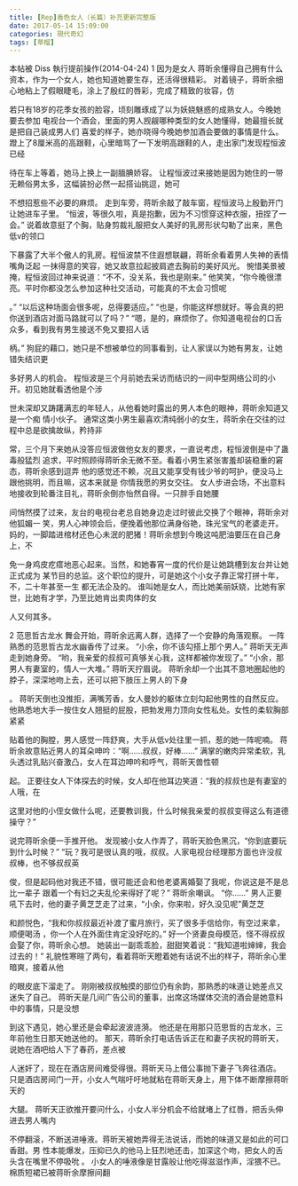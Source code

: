 ```yaml
---
title: [Rep]香色女人（长篇）补充更新完整版
date: 2017-05-14 15:09:00
categories: 現代奇幻
tags: [草榴]
---
```

本帖被 Diss 執行提前操作(2014-04-24)
1 因为是女人
蒋昕余懂得自己拥有什么资本，作为一个女人，她也知道她要生存，还活得很精彩。
对着镜子，蒋昕余细心地粘上了假眼睫毛，涂上了殷红的唇彩，完成了精致的妆容，仿


若只有18岁的花季女孩的脸容，顷刻雕琢成了以为妖娆魅惑的成熟女人。今晚她要去参加
电视台一个酒会，里面的男人觊觎哪种类型的女人她懂得，她最擅长就是把自己装成男人们
喜爱的样子，她亦晓得今晚她参加酒会要做的事情是什么。
蹬上了8厘米高的高跟鞋，心里暗骂了一下发明高跟鞋的人，走出家门发现程恒波已经


待在车上等着，她马上换上一副腼腆娇容。
让程恒波过来接她是因为她住的一带无赖俗男太多，这幅装扮必然一起搭讪挑逗，她可


不想招惹些不必要的麻烦。
走到车旁，蒋昕余敲了敲车窗，程恒波马上殷勤开门让她进车子里。
“恒波，等很久啦，真是抱歉，因为不习惯穿这种衣服，扭捏了一会。”
说着故意挺了个胸，贴身剪裁礼服把女人美好的乳房形状勾勒了出来，黑色低v的领口


下暴露了大半个傲人的乳房。程恒波禁不住遐想联翩，蒋昕余看着男人失神的表情嘴角泛起
一抹得意的笑容，她又故意拉起披肩遮去胸前的美好风光。
惋惜美景被掩，程恒波回过神来说道：“不不，没关系，我也是刚来。”
他笑笑，“你今晚很漂亮。平时你都没怎么参加这种社交活动，可能真的不太会习惯呢


。”
“以后这种场面会很多呢，总得要适应。”
“也是，你能这样想就好。等会真的把你送到酒店对面马路就可以了吗？”
“嗯，是的，麻烦你了。你知道电视台的口舌众多，看到我有男生接送不免又要招人话


柄。”
狗屁的藉口，她只是不想被单位的同事看到，让人家误以为她有男友，让她错失结识更


多好男人的机会。
程恒波是三个月前她去采访而结识的一间中型网络公司的小开。初见她就看透他是个涉


世未深却又踌躇满志的年轻人，从他看她时露出的男人本色的眼神，蒋昕余知道又是一个痴
情小伙子。
通常这类小男生最喜欢清纯弱小的女生，蒋昕余在交往的过程中总是欲擒故纵，矜持非


常，三个月下来她从没答应恒波做他女友的要求，一直说考虑，程恒波倒是中了蛊毒般猛烈
追求，平时照顾得蒋昕余无微不至。看着小男生紧张害羞却装稳重的窘态，蒋昕余感到逗弄
他的感觉还不赖，况且又能享受有钱少爷的呵护，便没马上跟他挑明，而且嘛，这本来就是
你情我愿的男女交往。
女人步进会场，不出意料地接收到轮番注目礼，蒋昕余倒亦怡然自得。一只胖手自她腰


间悄然摸了过来，友台的电视台老总自她身边走过时彼此交换了个眼神，蒋昕余对他狐媚一
笑，男人心神领会后，便挽着他那位满身俗艳，珠光宝气的老婆走开。
妈的，一脚踏进棺材还色心未泯的肥猪！蒋昕余想到今晚这吨肥油要压在自己身上，不


免一身鸡皮疙瘩地恶心起来。当然，和她春宵一度的代价是让她跳槽到友台并让她正式成为
某节目的总监。这个职位的提升，可是她这个小女子靠正常打拼十年，不，二十年甚至一生
都无法企及的。
谁叫她是女人，而比她美丽妖娆，比她有家世，比她有才学，乃至比她肯出卖肉体的女


人又何其多。


2 范思哲古龙水
舞会开始，蒋昕余远离人群，选择了一个安静的角落观察。
一阵熟悉的范思哲古龙水幽香传了过来。
“小余，你不该勾搭上那个男人。”
蒋昕天无声走到她身旁。
“哟，我亲爱的叔叔可真够关心我，这样都被你发现了。”
“小余，那男人有妻室的，情人一大堆。”
蒋昕天拧眉说。
蒋昕余却一个出其不意地圈起他的脖子，深深地吻上去，还可以把下肢压上男人的下身


。
蒋昕天倒也没推拒，满嘴芳香，女人曼妙的躯体立刻勾起他男性的自然反应。
他熟悉地大手一按住女人翘挺的屁股，把勃发用力顶向女性私处。女性的柔软胸部紧紧


贴着他的胸膛，男人感觉一阵舒爽，大手从低v处往里一抓，惹的她一阵呢喃。
蒋昕余故意贴近男人的耳朵呻吟：“啊……叔叔，好棒……”
满掌的嫩肉异常柔软，乳头透过乳贴兴奋激凸，女人在耳边呻吟和呼气，蒋昕天兽性顿


起。
正要往女人下体探去的时候，女人却在他耳边笑道：“我的叔叔也是有妻室的人哦，在


这里对他的小侄女做什么呢，还要教训我，什么时候我亲爱的叔叔变得这么有道德操守？”

说完蒋昕余便一手推开他。
发现被小女人作弄了，蒋昕天脸色黑沉，“你到底要玩到什么时候？”
“玩？我可是很认真的哦，叔叔。人家电视台经理那方面也许没叔叔棒，也不够叔叔英


俊，但是起码他对我还不错，很可能还会和他老婆离婚娶了我呢，你说这是不是总比一辈子
跟着一个有妇之夫乱伦来得好了呢？”
蒋昕余嘲讽。
“你……”
男人正要吼下去时，他的妻子黄芝芝走了过来，“小余，你来啦，好久没见呢”黄芝芝


和颜悦色，“我和你叔叔最近补渡了蜜月旅行，买了很多手信给你，有空过来拿，顺便喝汤
，你一个人在外面住肯定没好吃的。”
好一个贤妻良母模范，怪不得叔叔会娶了你，蒋昕余心想。
她装出一副乖乖脸，甜甜笑着说：“我知道啦婶婶，我会过去的！”
礼貌性寒暄了两句，看着蒋昕天瞪着她有话说不出的样子，蒋昕余心里暗爽，接着从他


的眼皮底下溜走了。
刚刚被叔叔触摸的部位仍有余韵，那熟悉的味道让她差点又迷失了自己。
蒋昕天是几间广告公司的董事，出席这场媒体交流的酒会是她意料中的事情，只是没想


到这下遇见，她心里还是会牵起波波涟漪。
他还是在用那只范思哲的古龙水，三年前他生日那天她送他的。
那天，蒋昕余打电话告诉正在和妻子庆祝的蒋昕天，说她在酒吧给人下了春药，差点被


人迷奸了，现在在酒店房间难受得很。蒋昕天马上借公事抛下妻子飞奔往酒店。
只是酒店房间门一开，小女人气喘吁吁地就粘在蒋昕天身上，用下体不断摩擦蒋昕天的


大腿。
蒋昕天正欲推开要问什么，小女人半分机会不给就堵上了红唇，把舌头伸进去男人嘴内


不停翻滚，不断送进唾液。蒋昕天被她弄得无法说话，而她的味道又是如此的可口香甜。男
性本能爆发，压抑已久的他马上狂烈地还击，加深这个吻，把女人的舌头含在嘴里不停吸吮
。
小女人的唾液像是甘露般让他吃得滋滋作声，淫猥不已。棉质短裙已被蒋昕余摩擦间翻